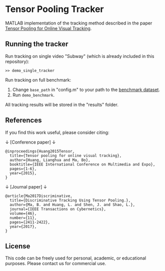 # Tensor Pooling Tracker

MATLAB implementation of the tracking method described in the paper [Tensor Pooling for Online Visual Tracking](https://www.computer.org/csdl/proceedings/icme/2015/7082/00/07177452-abs.html).

## Running the tracker

Run tracking on single video "Subway" (which is already included in this repository):

```
>> demo_single_tracker
```

Run tracking on full benchmark:

1) Change `base_path` in "config.m" to your path to the [benchmark dataset](http://cvlab.hanyang.ac.kr/tracker_benchmark/index.html).
2) Run `demo_benchmark`.

All tracking results will be stored in the "results" folder.

## References

If you find this work useful, please consider citing:

↓ [Conference paper] ↓
```
@inproceedings{Huang2015Tensor,
  title={Tensor pooling for online visual tracking},
  author={Huang, Lianghua and Ma, Bo},
  booktitle={IEEE International Conference on Multimedia and Expo},
  pages={1-6},
  year={2015},
}
```
↓ [Journal paper] ↓
```
@article{Ma2017Discriminative,
  title={Discriminative Tracking Using Tensor Pooling.},
  author={Ma, B. and Huang, L. and Shen, J. and Shao, L.},
  journal={IEEE Transactions on Cybernetics},
  volume={46},
  number={11},
  pages={2411-2422},
  year={2017},
}
```

## License

This code can be freely used for personal, academic, or educational purposes.
Please contact us for commercial use.
